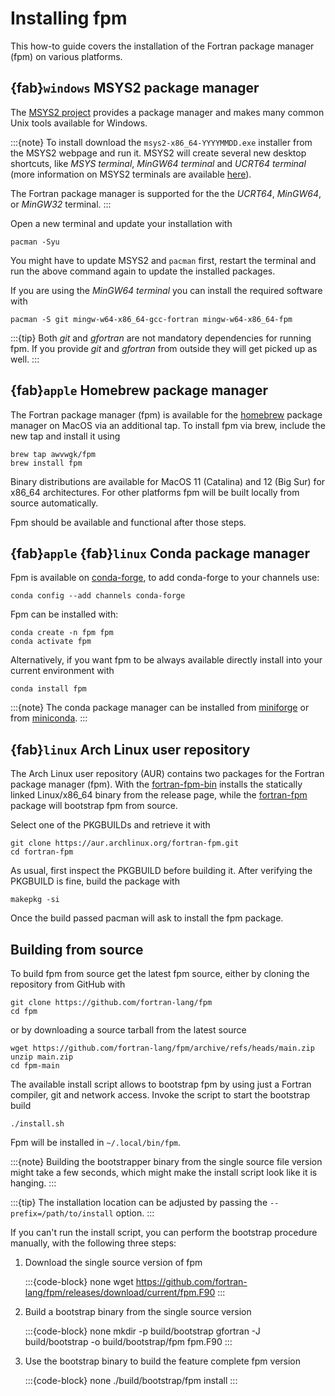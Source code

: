 # Installing fpm

This how-to guide covers the installation of the Fortran package manager (fpm) on various platforms.


## {fab}`windows` MSYS2 package manager

The [MSYS2 project](https://www.msys2.org>) provides a package manager and makes many common Unix tools available for Windows.

:::{note}
To install download the ``msys2-x86_64-YYYYMMDD.exe`` installer from the MSYS2 webpage and run it.
MSYS2 will create several new desktop shortcuts, like *MSYS terminal*, *MinGW64 terminal* and *UCRT64 terminal* (more information on MSYS2 terminals are available [here](https://www.msys2.org/docs/terminals/)).

The Fortran package manager is supported for the the *UCRT64*, *MinGW64*, or *MinGW32* terminal.
:::

Open a new terminal and update your installation with

```{code-block} bash
pacman -Syu
```

You might have to update MSYS2 and ``pacman`` first, restart the terminal and run the above command again to update the installed packages.

If you are using the *MinGW64 terminal* you can install the required software with

```{code-block} bash
pacman -S git mingw-w64-x86_64-gcc-fortran mingw-w64-x86_64-fpm
```

:::{tip}
Both *git* and *gfortran* are not mandatory dependencies for running fpm.
If you provide *git* and *gfortran* from outside they will get picked up as well.
:::


## {fab}`apple` Homebrew package manager

The Fortran package manager (fpm) is available for the [homebrew](https://brew.sh) package manager on MacOS via an additional tap.
To install fpm via brew, include the new tap and install it using

```{code-block} bash
brew tap awvwgk/fpm
brew install fpm
```

Binary distributions are available for MacOS 11 (Catalina) and 12 (Big Sur) for x86\_64 architectures.
For other platforms fpm will be built locally from source automatically.

Fpm should be available and functional after those steps.


## {fab}`apple` {fab}`linux` Conda package manager

Fpm is available on [conda-forge], to add conda-forge to your channels use:

```{code-block} bash
conda config --add channels conda-forge
```

Fpm can be installed with:

```{code-block} bash
conda create -n fpm fpm
conda activate fpm
```

Alternatively, if you want fpm to be always available directly install into your current environment with

```{code-block} bash
conda install fpm
```

:::{note}
The conda package manager can be installed from [miniforge](https://github.com/conda-forge/miniforge/releases)
or from [miniconda](https://docs.conda.io/en/latest/miniconda.html).
:::

[Conda]: https://conda.io
[conda-forge]: https://conda-forge.org/


## {fab}`linux` Arch Linux user repository

The Arch Linux user repository (AUR) contains two packages for the Fortran package manager (fpm).
With the [fortran-fpm-bin](https://aur.archlinux.org/packages/fortran-fpm-bin/) installs the statically linked Linux/x86\_64 binary from the release page, while the [fortran-fpm](https://aur.archlinux.org/packages/fortran-fpm/) package will bootstrap fpm from source.

Select one of the PKGBUILDs and retrieve it with

```{code-block} bash
git clone https://aur.archlinux.org/fortran-fpm.git
cd fortran-fpm
```

As usual, first inspect the PKGBUILD before building it.
After verifying the PKGBUILD is fine, build the package with

```{code-block} bash
makepkg -si
```

Once the build passed pacman will ask to install the fpm package.


## Building from source

To build fpm from source get the latest fpm source, either by cloning the repository from GitHub with

```{code-block} none
git clone https://github.com/fortran-lang/fpm
cd fpm
```

or by downloading a source tarball from the latest source

```{code-block} none
wget https://github.com/fortran-lang/fpm/archive/refs/heads/main.zip
unzip main.zip
cd fpm-main
```

The available install script allows to bootstrap fpm by using just a Fortran compiler, git and network access.
Invoke the script to start the bootstrap build

```{code-block} none
./install.sh
```

Fpm will be installed in ``~/.local/bin/fpm``.

:::{note}
Building the bootstrapper binary from the single source file version might take a few seconds, which might make the install script look like it is hanging.
:::

:::{tip}
The installation location can be adjusted by passing the ``--prefix=/path/to/install`` option.
:::

If you can't run the install script, you can perform the bootstrap procedure manually, with the following three steps:

1. Download the single source version of fpm

   :::{code-block} none
   wget https://github.com/fortran-lang/fpm/releases/download/current/fpm.F90
   :::

2. Build a bootstrap binary from the single source version

   :::{code-block} none
   mkdir -p build/bootstrap
   gfortran -J build/bootstrap -o build/bootstrap/fpm fpm.F90
   :::

3. Use the bootstrap binary to build the feature complete fpm version

   :::{code-block} none
   ./build/bootstrap/fpm install
   :::
